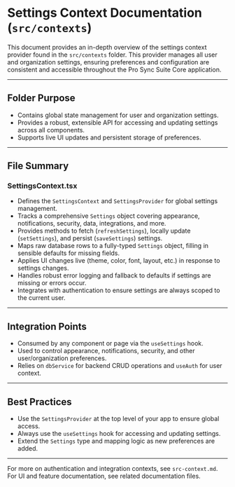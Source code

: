 # Settings Context Documentation (`src/contexts`)

This document provides an in-depth overview of the settings context provider found in the `src/contexts` folder. This provider manages all user and organization settings, ensuring preferences and configuration are consistent and accessible throughout the Pro Sync Suite Core application.

---

## Folder Purpose
- Contains global state management for user and organization settings.
- Provides a robust, extensible API for accessing and updating settings across all components.
- Supports live UI updates and persistent storage of preferences.

---

## File Summary

### SettingsContext.tsx
- Defines the `SettingsContext` and `SettingsProvider` for global settings management.
- Tracks a comprehensive `Settings` object covering appearance, notifications, security, data, integrations, and more.
- Provides methods to fetch (`refreshSettings`), locally update (`setSettings`), and persist (`saveSettings`) settings.
- Maps raw database rows to a fully-typed `Settings` object, filling in sensible defaults for missing fields.
- Applies UI changes live (theme, color, font, layout, etc.) in response to settings changes.
- Handles robust error logging and fallback to defaults if settings are missing or errors occur.
- Integrates with authentication to ensure settings are always scoped to the current user.

---

## Integration Points
- Consumed by any component or page via the `useSettings` hook.
- Used to control appearance, notifications, security, and other user/organization preferences.
- Relies on `dbService` for backend CRUD operations and `useAuth` for user context.

---

## Best Practices
- Use the `SettingsProvider` at the top level of your app to ensure global access.
- Always use the `useSettings` hook for accessing and updating settings.
- Extend the `Settings` type and mapping logic as new preferences are added.

---

For more on authentication and integration contexts, see `src-context.md`.
For UI and feature documentation, see related documentation files.
